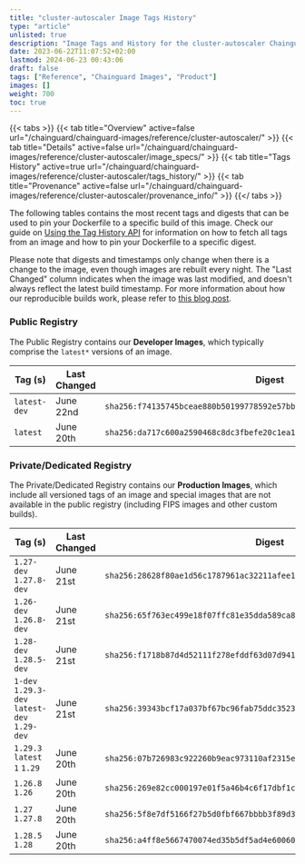 ```yaml
---
title: "cluster-autoscaler Image Tags History"
type: "article"
unlisted: true
description: "Image Tags and History for the cluster-autoscaler Chainguard Image"
date: 2023-06-22T11:07:52+02:00
lastmod: 2024-06-23 00:43:06
draft: false
tags: ["Reference", "Chainguard Images", "Product"]
images: []
weight: 700
toc: true
---
```


{{< tabs >}}
{{< tab title="Overview" active=false url="/chainguard/chainguard-images/reference/cluster-autoscaler/" >}}
{{< tab title="Details" active=false url="/chainguard/chainguard-images/reference/cluster-autoscaler/image_specs/" >}}
{{< tab title="Tags History" active=true url="/chainguard/chainguard-images/reference/cluster-autoscaler/tags_history/" >}}
{{< tab title="Provenance" active=false url="/chainguard/chainguard-images/reference/cluster-autoscaler/provenance_info/" >}}
{{</ tabs >}}

The following tables contains the most recent tags and digests that can be used to pin your Dockerfile to a specific build of this image. Check our guide on [Using the Tag History API](/chainguard/chainguard-images/using-the-tag-history-api/) for information on how to fetch all tags from an image and how to pin your Dockerfile to a specific digest.

Please note that digests and timestamps only change when there is a change to the image, even though images are rebuilt every night. The "Last Changed" column indicates when the image was last modified, and doesn't always reflect the latest build timestamp. For more information about how our reproducible builds work, please refer to [this blog post](https://www.chainguard.dev/unchained/reproducing-chainguards-reproducible-image-builds).

### Public Registry
The Public Registry contains our **Developer Images**, which typically comprise the `latest*` versions of an image.

| Tag (s)       | Last Changed | Digest                                                                    |
|---------------|--------------|---------------------------------------------------------------------------|
|  `latest-dev` | June 22nd    | `sha256:f74135745bceae880b50199778592e57bb389d778fddb3c01d94b829ff0b0209` |
|  `latest`     | June 20th    | `sha256:da717c600a2590468c8dc3fbefe20c1ea1a52d077731b4edd98bac7799d16ab1` |


### Private/Dedicated Registry
The Private/Dedicated Registry contains our **Production Images**, which include all versioned tags of an image and special images that are not available in the public registry (including FIPS images and other custom builds).

| Tag (s)                                       | Last Changed | Digest                                                                    |
|-----------------------------------------------|--------------|---------------------------------------------------------------------------|
|  `1.27-dev` `1.27.8-dev`                      | June 21st    | `sha256:28628f80ae1d56c1787961ac32211afee11a208be191a64107c5c4c30d18158c` |
|  `1.26-dev` `1.26.8-dev`                      | June 21st    | `sha256:65f763ec499e18f07ffc81e35dda589ca8b98c479506b08087c83ddaf372c5c8` |
|  `1.28-dev` `1.28.5-dev`                      | June 21st    | `sha256:f1718b87d4d52111f278efddf63d07d94146f1c4b7da92a057db1abf0c3054d7` |
|  `1-dev` `1.29.3-dev` `latest-dev` `1.29-dev` | June 21st    | `sha256:39343bcf17a037bf67bc96fab75ddc3523099f903720f8ae669021502113c673` |
|  `1.29.3` `latest` `1` `1.29`                 | June 20th    | `sha256:07b726983c922260b9eac973110af2315e2868a1f099466d5ea6776f902a83a8` |
|  `1.26.8` `1.26`                              | June 20th    | `sha256:269e82cc000197e01f5a46b4c6f17dbf1c6384dc7c4dfd7aeedb69dcb715252f` |
|  `1.27` `1.27.8`                              | June 20th    | `sha256:5f8e7df5166f27b5d0fbf667bbbb3f89d3d3e51fb67955f4939d638c328f4e48` |
|  `1.28.5` `1.28`                              | June 20th    | `sha256:a4ff8e5667470074ed35b5df5ad4e600601ff64d4e489f21ef12e5dd29125697` |


